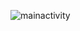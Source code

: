 ![mainactivity](https://user-images.githubusercontent.com/87806915/134835585-1832c362-e0ca-4143-9254-0ffdf094f0d7.jpg)
